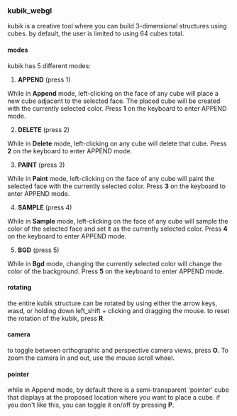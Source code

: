 ### kubik_webgl

kubik is a creative tool where you can build 3-dimensional structures using cubes. by default, the user is limited to using 64 cubes total.

#### modes

kubik has 5 different modes:

1. **APPEND** (press 1)

While in **Append** mode, left-clicking on the face of any cube will place a new cube adjacent to the selected face.
The placed cube will be created with the currently selected color.
Press **1** on the keyboard to enter APPEND mode.

2. **DELETE** (press 2)

While in **Delete** mode, left-clicking on any cube will delete that cube.
Press **2** on the keyboard to enter APPEND mode.

3. **PAINT** (press 3)

While in **Paint** mode, left-clicking on the face of any cube will paint the selected face with the currently selected color.
Press **3** on the keyboard to enter APPEND mode.

4. **SAMPLE** (press 4)

While in **Sample** mode, left-clicking on the face of any cube will sample the color of the selected face and set it as the currently selected color.
Press **4** on the keyboard to enter APPEND mode.

5. **BGD** (press 5)

While in **Bgd** mode, changing the currently selected color will change the color of the background.
Press **5** on the keyboard to enter APPEND mode.

#### rotating

the entire kubik structure can be rotated by using either the arrow keys, wasd, or holding down left_shift + clicking and dragging the mouse.
to reset the rotation of the kubik, press **R**.

#### camera

to toggle between orthographic and perspective camera views, press **O**. To zoom the camera in and out, use the mouse scroll wheel.

#### pointer

while in Append mode, by default there is a semi-transparent 'pointer' cube that displays at the proposed location where you want to place a cube.
if you don't like this, you can toggle it on/off by pressing **P**.